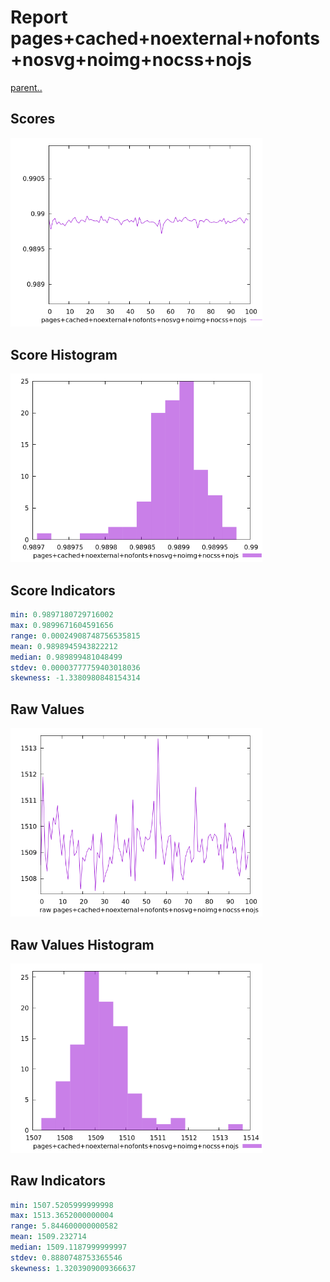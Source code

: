 # Report pages+cached+noexternal+nofonts+nosvg+noimg+nocss+nojs

[parent..](./..)  


## Scores

![score](./score.png)  

## Score Histogram

![hist](./hist.png)  

## Score Indicators

```yaml
min: 0.9897180729716002
max: 0.9899671604591656
range: 0.00024908748756535815
mean: 0.9898945943822212
median: 0.989899481048499
stdev: 0.00003777759403018036
skewness: -1.3380980848154314

```

## Raw Values

![raw](./raw.png)  

## Raw Values Histogram

![raw hist](./raw_hist.png)  

## Raw Indicators

```yaml
min: 1507.5205999999998
max: 1513.3652000000004
range: 5.844600000000582
mean: 1509.232714
median: 1509.1187999999997
stdev: 0.8880748753365546
skewness: 1.3203909009366637

```

<style>
  img {
    max-width: 80%;
  }
</style>
      
